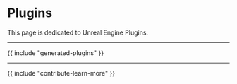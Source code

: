 # Plugins

This page is dedicated to Unreal Engine Plugins.

---

{{ include "generated-plugins" }}

---

{{ include "contribute-learn-more" }}